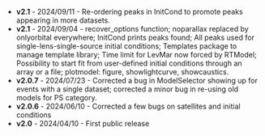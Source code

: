 - **v2.1** - 2024/09/11 - Re-ordering peaks in InitCond to promote peaks appearing in more datasets.
- **v2.1** - 2024/09/04 - recover_options function; noparallax replaced by onlyorbital everywhere; InitCond prints peaks found; All peaks used for single-lens-single-source initial conditions; Templates package to manage template library; Time limit for LevMar now forced by RTModel; Possibility to start fit from user-defined initial conditions through an array or a file; plotmodel: figure, showlightcurve, showcaustics.
- **v2.0.7** - 2024/07/23 - Corrected a bug in ModelSelector showing up for events with a single dataset; corrected a minor bug in re-using old models for PS category.
- **v2.0.6** - 2024/06/10 - Corrected a few bugs on satellites and initial conditions
- **v2.0** - 2024/04/10 - First public release
